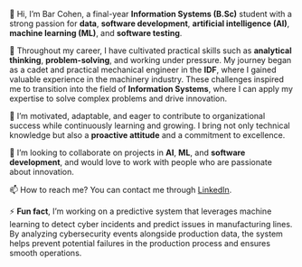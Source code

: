 👋 Hi, I’m Bar Cohen, a final-year **Information Systems (B.Sc)** student with a strong passion for **data**, **software development**, **artificial intelligence (AI)**, **machine learning (ML)**, and **software testing**.

🚀 Throughout my career, I have cultivated practical skills such as **analytical thinking**, **problem-solving**, and working under pressure. My journey began as a cadet and practical mechanical engineer in the **IDF**, where I gained valuable experience in the machinery industry. These challenges inspired me to transition into the field of **Information Systems**, where I can apply my expertise to solve complex problems and drive innovation.

🌱 I’m motivated, adaptable, and eager to contribute to organizational success while continuously learning and growing. I bring not only technical knowledge but also a **proactive attitude** and a commitment to excellence.

👀 I’m looking to collaborate on projects in **AI**, **ML**, and **software development**, and would love to work with people who are passionate about innovation.

📫 How to reach me? You can contact me through [LinkedIn](https://www.linkedin.com/in/bar-cohen-1560461b6/).

⚡ **Fun fact**,  I’m working on a predictive system that leverages machine learning to detect cyber incidents and predict issues in manufacturing lines. By analyzing cybersecurity events alongside production data, the system helps prevent potential failures in the production process and ensures smooth operations.





